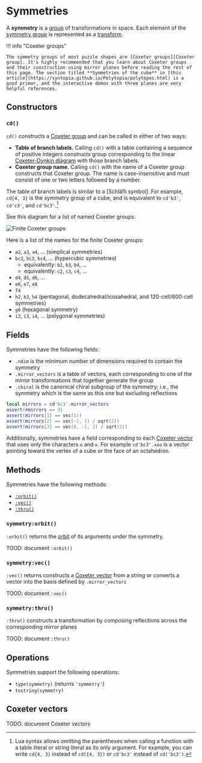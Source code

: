 # Symmetries

A **symmetry** is a [group] of transformations in space. Each element of the [symmetry group] is represented as a [transform](transforms.md).

[group]: https://en.wikipedia.org/wiki/Group_(mathematics)
[symmetry group]: https://en.wikipedia.org/wiki/Symmetry_group

!!! info "Coxeter groups"

    The symmetry groups of most puzzle shapes are [Coxeter groups][Coxeter group]. It's highly recommended that you learn about Coxeter groups and their construction using mirror planes before reading the rest of this page. The section titled **Symmetries of the cube** in [this article](https://syntopia.github.io/Polytopia/polytopes.html) is a good primer, and the interactive demos with three planes are very helpful references.

## Constructors

### `cd()`

`cd()` constructs a [Coxeter group] and can be called in either of two ways:

- **Table of branch labels.** Calling `cd()` with a table containing a sequence of positive integers constructs group corresponding to the linear [Coxeter-Dynkin diagram] with those branch labels.
- **Coxeter group name.** Calling `cd()` with the name of a Coxeter group constructs that Coxeter group. The name is case-insensitive and must consist of one or two letters followed by a number.

[Coxeter group]: https://en.wikipedia.org/wiki/Coxeter_group
[Coxeter-Dynkin diagram]: https://en.wikipedia.org/wiki/Coxeter%E2%80%93Dynkin_diagram

The table of branch labels is similar to a [Schläfli symbol]. For example, `cd{4, 3}` is the symmetry group of a cube, and is equivalent to `cd'b3'`, `cd'c3'`, and `cd'bc3'`.[^omit-braces]

[Schäfli symbol]: https://en.wikipedia.org/wiki/Schl%C3%A4fli_symbol

See this diagram for a list of named Coxeter groups:

![Finite Coxeter groups](https://en.wikipedia.org/wiki/Coxeter%E2%80%93Dynkin_diagram#/media/File:Finite_coxeter.svg)

Here is a list of the names for the finite Coxeter groups:

- `a2`, `a3`, `a4`, ... (simplical symmetries)
- `bc2`, `bc3`, `bc4`, ... (hypercubic symmetries)
    - equivalently: `b2`, `b3`, `b4`, ...
    - equivalently: `c2`, `c3`, `c4`, ...
- `d4`, `d5`, `d6`, ...
- `e6`, `e7`, `e8`
- `f4`
- `h2`, `h3`, `h4` (pentagonal, dodecahedral/icosahedral, and 120-cell/600-cell symmetries)
- `g6` (hexagonal symmetry)
- `i2`, `i3`, `i4`, ... (polygonal symmetries)

## Fields

Symmetries have the following fields:

- `.ndim` is the minimum number of dimensions required to contain the symmetry
- `.mirror_vectors` is a table of vectors, each corresponding to one of the mirror transformations that together generate the group
- `.chiral` is the canonical chiral subgroup of the symmetry; i.e., the symmetry which is the same as this one but excluding reflections

```lua title="Example using mirror vectors of a symmetry"
local mirrors = cd'bc3'.mirror_vectors
assert(#mirrors == 3)
assert(mirrors[1] == vec(1))
assert(mirrors[2] == vec(-1, 1) / sqrt(2))
assert(mirrors[3] == vec(0, -1, 1) / sqrt(2))
```

Additionally, symmetries have a field corresponding to each [Coxeter vector] that uses only the characters `o` and `x`. For example `cd'bc3'.xoo` is a vector pointing toward the vertex of a cube or the face of an octahedron.

## Methods

Symmetries have the following methods:

- [`:orbit()`](#symmetryorbit)
- [`:vec()`](#symmetryvec)
- [`:thru()`](#symmetrythru)

### `symmetry:orbit()`

`:orbit()` returns the [orbit](orbits.md) of its arguments under the symmetry.

TOOD: document `:orbit()`

### `symmetry:vec()`

`:vec()` returns constructs a [Coxeter vector] from a string or converts a vector into the basis defined by `.mirror_vectors`

TOOD: document `:vec()`

### `symmetry:thru()`

`:thru()` constructs a transformation by composing reflections across the corresponding mirror planes

TOOD: document `:thru()`

## Operations

Symmetries support the following operations:

- `type(symmetry)` (returns `'symmetry'`)
- `tostring(symmetry)`

## Coxeter vectors

[Coxeter vector]: #coxeter-vectors

TODO: document Coxeter vectors

<!-- Footnotes -->

[^omit-braces]: Lua syntax allows omitting the parentheses when calling a function with a table literal or string literal as its only argument. For example, you can write `cd{4, 3}` instead of `cd({4, 3})` or `cd'bc3'` instead of `cd('bc3')`.
